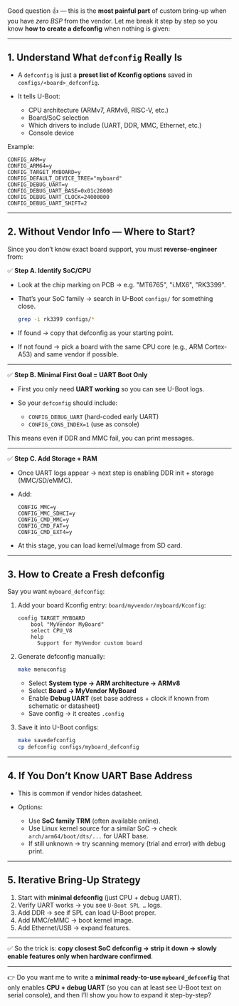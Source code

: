 Good question 👍 — this is the **most painful part** of custom bring-up when you have *zero BSP* from the vendor.
Let me break it step by step so you know **how to create a defconfig** when nothing is given:

---

## 1. Understand What `defconfig` Really Is

* A `defconfig` is just a **preset list of Kconfig options** saved in `configs/<board>_defconfig`.
* It tells U-Boot:

  * CPU architecture (ARMv7, ARMv8, RISC-V, etc.)
  * Board/SoC selection
  * Which drivers to include (UART, DDR, MMC, Ethernet, etc.)
  * Console device

Example:

```text
CONFIG_ARM=y
CONFIG_ARM64=y
CONFIG_TARGET_MYBOARD=y
CONFIG_DEFAULT_DEVICE_TREE="myboard"
CONFIG_DEBUG_UART=y
CONFIG_DEBUG_UART_BASE=0x01c28000
CONFIG_DEBUG_UART_CLOCK=24000000
CONFIG_DEBUG_UART_SHIFT=2
```

---

## 2. Without Vendor Info — Where to Start?

Since you don’t know exact board support, you must **reverse-engineer** from:

✅ **Step A. Identify SoC/CPU**

* Look at the chip marking on PCB → e.g. "MT6765", "i.MX6", "RK3399".
* That’s your SoC family → search in U-Boot `configs/` for something close.

  ```bash
  grep -i rk3399 configs/*
  ```
* If found → copy that defconfig as your starting point.
* If not found → pick a board with the same CPU core (e.g., ARM Cortex-A53) and same vendor if possible.

---

✅ **Step B. Minimal First Goal = UART Boot Only**

* First you only need **UART working** so you can see U-Boot logs.
* So your `defconfig` should include:

  * `CONFIG_DEBUG_UART` (hard-coded early UART)
  * `CONFIG_CONS_INDEX=1` (use as console)

This means even if DDR and MMC fail, you can print messages.

---

✅ **Step C. Add Storage + RAM**

* Once UART logs appear → next step is enabling DDR init + storage (MMC/SD/eMMC).
* Add:

  ```text
  CONFIG_MMC=y
  CONFIG_MMC_SDHCI=y
  CONFIG_CMD_MMC=y
  CONFIG_CMD_FAT=y
  CONFIG_CMD_EXT4=y
  ```
* At this stage, you can load kernel/uImage from SD card.

---

## 3. How to Create a Fresh defconfig

Say you want `myboard_defconfig`:

1. Add your board Kconfig entry:
   `board/myvendor/myboard/Kconfig`:

   ```text
   config TARGET_MYBOARD
       bool "MyVendor MyBoard"
       select CPU_V8
       help
         Support for MyVendor custom board
   ```

2. Generate defconfig manually:

   ```bash
   make menuconfig
   ```

   * Select **System type → ARM architecture → ARMv8**
   * Select **Board → MyVendor MyBoard**
   * Enable **Debug UART** (set base address + clock if known from schematic or datasheet)
   * Save config → it creates `.config`

3. Save it into U-Boot configs:

   ```bash
   make savedefconfig
   cp defconfig configs/myboard_defconfig
   ```

---

## 4. If You Don’t Know UART Base Address

* This is common if vendor hides datasheet.
* Options:

  * Use **SoC family TRM** (often available online).
  * Use Linux kernel source for a similar SoC → check `arch/arm64/boot/dts/...` for UART base.
  * If still unknown → try scanning memory (trial and error) with debug print.

---

## 5. Iterative Bring-Up Strategy

1. Start with **minimal defconfig** (just CPU + debug UART).
2. Verify UART works → you see `U-Boot SPL …` logs.
3. Add DDR → see if SPL can load U-Boot proper.
4. Add MMC/eMMC → boot kernel image.
5. Add Ethernet/USB → expand features.

---

✅ So the trick is: **copy closest SoC defconfig → strip it down → slowly enable features only when hardware confirmed**.

---

👉 Do you want me to write a **minimal ready-to-use `myboard_defconfig`** that only enables **CPU + debug UART** (so you can at least see U-Boot text on serial console), and then I’ll show you how to expand it step-by-step?
